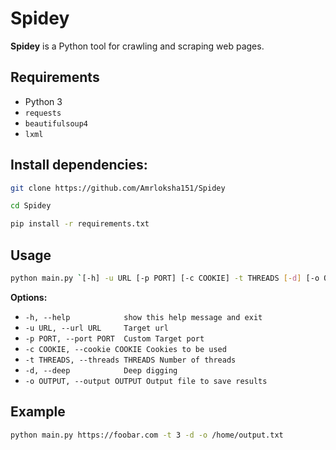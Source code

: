 # Spidey

**Spidey** is a Python tool for crawling and scraping web pages.

## Requirements

- Python 3 
- `requests`
- `beautifulsoup4`
- `lxml`

## Install dependencies:

```bash
git clone https://github.com/Amrloksha151/Spidey
```

```bash 
cd Spidey
```

```bash
pip install -r requirements.txt
```

## Usage

```bash
python main.py `[-h] -u URL [-p PORT] [-c COOKIE] -t THREADS [-d] [-o OUTPUT]`

```

**Options:**
  - `-h, --help            show this help message and exit`
  - `-u URL, --url URL     Target url`
  - `-p PORT, --port PORT  Custom Target port`
  - `-c COOKIE, --cookie COOKIE Cookies to be used`
  - `-t THREADS, --threads THREADS Number of threads`
  - `-d, --deep            Deep digging`
  - `-o OUTPUT, --output OUTPUT Output file to save results`

## Example

```bash
python main.py https://foobar.com -t 3 -d -o /home/output.txt
```
